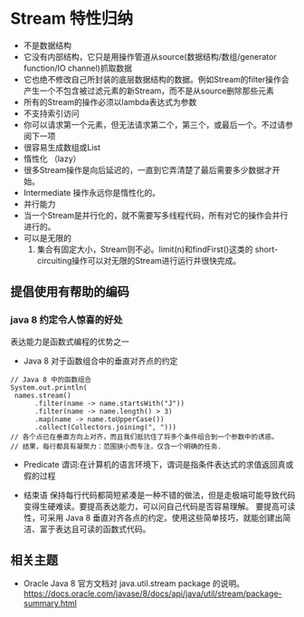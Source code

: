# Stream 特性归纳
* 不是数据结构
* 它没有内部结构，它只是用操作管道从source(数据结构/数组/generator function/IO channel)抓取数据
* 它也绝不修改自己所封装的底层数据结构的数据。例如Stream的filter操作会产生一个不包含被过滤元素的新Stream，而不是从source删除那些元素
* 所有的Stream的操作必须以lambda表达式为参数
* 不支持索引访问
* 你可以请求第一个元素，但无法请求第二个，第三个，或最后一个。不过请参阅下一项
* 很容易生成数组或List
* 惰性化 （lazy）
* 很多Stream操作是向后延迟的，一直到它弄清楚了最后需要多少数据才开始。
* Intermediate 操作永远你是惰性化的。
* 并行能力
* 当一个Stream是并行化的，就不需要写多线程代码，所有对它的操作会并行进行的。
* 可以是无限的
    1. 集合有固定大小，Stream则不必。limit(n)和findFirst()这类的 short-circuiting操作可以对无限的Stream进行运行并很快完成。
    


## 提倡使用有帮助的编码
### java 8 约定令人惊喜的好处 
表达能力是函数式编程的优势之一
* Java 8 对于函数组合中的垂直对齐点的约定
```
// Java 8 中的函数组合
System.out.println(
 names.stream()
      .filter(name -> name.startsWith("J"))
      .filter(name -> name.length() > 3)
      .map(name -> name.toUpperCase())
      .collect(Collectors.joining(", ")))
// 各个点已在垂直方向上对齐，而且我们抵抗住了将多个条件组合到一个参数中的诱惑。
// 结果，每行都具有凝聚力：范围狭小而专注，仅含一个明确的任务.
```


* Predicate 谓词:在计算机的语言环境下，谓词是指条件表达式的求值返回真或假的过程


*  结束语
保持每行代码都简短紧凑是一种不错的做法，但是走极端可能导致代码变得生硬难读。要提高表达能力，可以问自己代码是否容易理解。
要提高可读性，可采用 Java 8 垂直对齐各点的约定。使用这些简单技巧，就能创建出简洁、富于表达且可读的函数式代码。

## 相关主题
* Oracle Java 8 官方文档对 java.util.stream package 的说明。
https://docs.oracle.com/javase/8/docs/api/java/util/stream/package-summary.html

